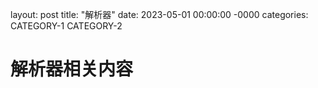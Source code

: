 layout: post
title: "解析器"
date: 2023-05-01 00:00:00 -0000
categories: CATEGORY-1 CATEGORY-2

# 解析器相关内容